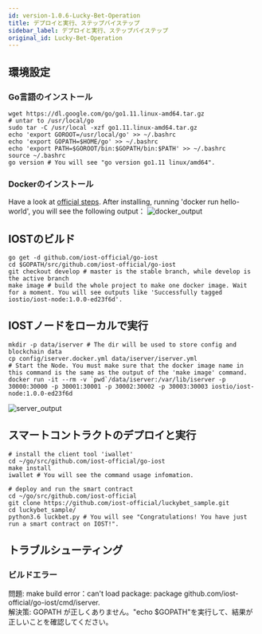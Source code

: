```yaml
---
id: version-1.0.6-Lucky-Bet-Operation
title: デプロイと実行、ステップバイステップ
sidebar_label: デプロイと実行、ステップバイステップ
original_id: Lucky-Bet-Operation
---
```


## 環境設定
### Go言語のインストール
```shell
wget https://dl.google.com/go/go1.11.linux-amd64.tar.gz
# untar to /usr/local/go 
sudo tar -C /usr/local -xzf go1.11.linux-amd64.tar.gz
echo 'export GOROOT=/usr/local/go' >> ~/.bashrc
echo 'export GOPATH=$HOME/go' >> ~/.bashrc
echo 'export PATH=$GOROOT/bin:$GOPATH/bin:$PATH' >> ~/.bashrc
source ~/.bashrc
go version # You will see "go version go1.11 linux/amd64".
```
### Dockerのインストール  
Have a look at [official steps](https://docs.docker.com/install/linux/docker-ce/ubuntu/). After installing, running 'docker run hello-world', you will see the following output：
![docker_output](assets/5-lucky-bet/Lucky-Bet-Operation/docker_output.png)
## IOSTのビルド
```shell
go get -d github.com/iost-official/go-iost
cd $GOPATH/src/github.com/iost-official/go-iost
git checkout develop # master is the stable branch, while develop is the active branch
make image # build the whole project to make one docker image. Wait for a moment. You will see outputs like 'Successfully tagged iostio/iost-node:1.0.0-ed23f6d'.
```
## IOSTノードをローカルで実行
```shell
mkdir -p data/iserver # The dir will be used to store config and blockchain data
cp config/iserver.docker.yml data/iserver/iserver.yml 
# Start the Node. You must make sure that the docker image name in this command is the same as the output of the 'make image' command.
docker run -it --rm -v `pwd`/data/iserver:/var/lib/iserver -p 30000:30000 -p 30001:30001 -p 30002:30002 -p 30003:30003 iostio/iost-node:1.0.0-ed23f6d
```
![server_output](assets/5-lucky-bet/Lucky-Bet-Operation/server_output.png)
## スマートコントラクトのデプロイと実行
```shell
# install the client tool 'iwallet'
cd ~/go/src/github.com/iost-official/go-iost
make install
iwallet # You will see the command usage infomation.
  
# deploy and run the smart contract
cd ~/go/src/github.com/iost-official
git clone https://github.com/iost-official/luckybet_sample.git
cd luckybet_sample/
python3.6 luckbet.py # You will see "Congratulations! You have just run a smart contract on IOST!".
```

## トラブルシューティング
### ビルドエラー
問題: make build error：can't load package: package github.com/iost-official/go-iost/cmd/iserver.  
解決策: GOPATH が正しくありません。"echo $GOPATH"を実行して、結果が正しいことを確認してください。